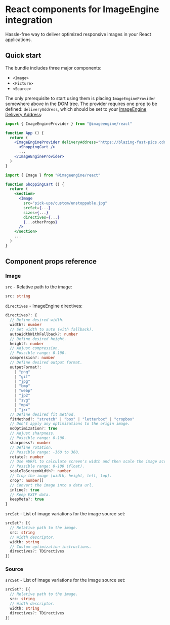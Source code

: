 # React components for ImageEngine integration

Hassle-free way to deliver optimized responsive images in your React applications.

## Quick start

The bundle includes three major components:

* `<Image>`
* `<Picture>`
* `<Source>`

The only prerequisite to start using them is placing `ImageEngineProvider` somewhere above in the DOM tree. The provider requires one prop to be defined: `deliveryAddress`, which should be set to your [ImageEngine Delivery Address](https://docs.imageengine.io/docs/implementation/origin):

```jsx
import { ImageEngineProvider } from "@imageengine/react"

function App () {
  return (
    <ImageEngineProvider deliveryAddress="https://blazing-fast-pics.cdn.imgeng.in">
      <ShoppingCart />
      ...
    </ImageEngineProvider>
  )
}

```

```jsx
import { Image } from "@imageengine/react"

function ShoppingCart () {
  return (
    <section>
      <Image
        src="pick-ups/custom/unstoppable.jpg"
        srcSet={...}
        sizes={...}
        directives={...}
        {...otherProps}
      />
    </section>
    ...
  )
}
```

## Component props reference

### Image
`src` - Relative path to the image:
```ts
src: string
```

`directives` - ImageEngine directives:
```ts
directives?: {
  // Define desired width.
  width?: number
  // Set width to auto (with fallback).
  autoWidthWithFallback?: number
  // Define desired height.
  height?: number
  // Adjust compression.
  // Possible range: 0-100.
  compression?: number
  // Define desired output format.
  outputFormat?:
    | "png"
    | "gif"
    | "jpg"
    | "bmp"
    | "webp"
    | "jp2"
    | "svg"
    | "mp4"
    | "jxr"
  // Define desired fit method.
  fitMethod?: "stretch" | "box" | "letterbox" | "cropbox"
  // Don't apply any optimizations to the origin image.
  noOptimization?: true
  // Adjust sharpness.
  // Possible range: 0-100.
  sharpness?: number
  // Define rotation.
  // Possible range: -360 to 360.
  rotate?: number
  // Use WURFL to calculate screen's width and then scale the image accordingly.
  // Possible range: 0-100 (float).
  scaleToScreenWidth?: number
  // Crop the image [width, height, left, top].
  crop?: number[]
  // Convert the image into a data url.
  inline?: true
  // Keep EXIF data.
  keepMeta?: true
}
```

`srcSet` - List of image variations for the image source set:
```ts
srcSet?: [{
  // Relative path to the image.
  src: string
  // Width descriptor.
  width: string
  // Custom optimization instructions.
  directives?: TDirectives
}]
```


### Source
`srcSet` - List of image variations for the image source set:
```ts
srcSet?: [{
  // Relative path to the image.
  src: string
  // Width descriptor.
  width: string
  directives?: TDirectives
}]
```
